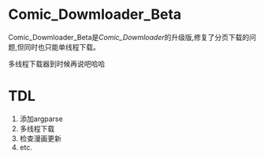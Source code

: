 # Comic_Dowmloader_Beta
Comic_Dowmloader_Beta是*Comic_Dowmloader*的升级版,修复了分页下载的问题,但同时也只能单线程下载。

多线程下载器到时候再说吧哈哈

# TDL
1. 添加argparse
2. 多线程下载
3. 检查漫画更新
4. etc. 